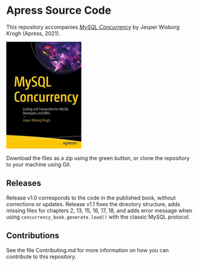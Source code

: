 # Apress Source Code

This repository accompanies [*MySQL Concurrency*](https://www.apress.com/9781484266519) by Jesper Wisborg Krogh (Apress, 2021).

[comment]: #cover
![Cover image](9781484266519.jpg)

Download the files as a zip using the green button, or clone the repository to your machine using Git.

## Releases

Release v1.0 corresponds to the code in the published book, without corrections or updates.
Release v1.1 fixes the directory structure, adds missing files for chapters 2, 13, 15, 16, 17, 18, and adds error message when using `concurrency_book.generate.load()` with the classic MySQL protocol.

## Contributions

See the file Contributing.md for more information on how you can contribute to this repository.
